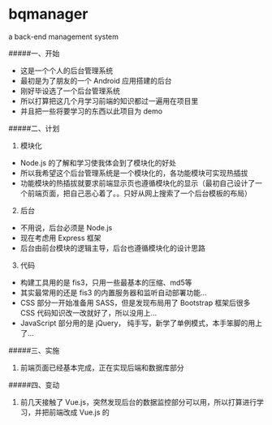 # bqmanager
a back-end management system

#####一、开始
- 这是一个个人的后台管理系统
- 最初是为了朋友的一个 Android 应用搭建的后台
- 刚好毕设选了一个后台管理系统
- 所以打算把这几个月学习前端的知识都过一遍用在项目里
- 并且把一些将要学习的东西以此项目为 demo

#####二、计划
1. 模块化
 - Node.js 的了解和学习使我体会到了模块化的好处
 - 所以我希望这个后台管理系统是一个模块化的，各功能模块可实现热插拔
 - 功能模块的热插拔就要求前端显示页也遵循模块化的显示（最初自己设计了一个前端页面，把自己恶心着了。。只好从网上搜索了一个后台模板的布局）
2. 后台
 - 不用说，后台必须是 Node.js
 - 现在考虑用 Express 框架
 - 后台由前台模块的逻辑主导，后台也遵循模块化的设计思路
3. 代码
 - 构建工具用的是 fis3，只用一些最基本的压缩、md5等
 - 其实最常用的还是 fis3 的内置服务器和监听自动部署功能...
 - CSS 部分一开始准备用 SASS，但是发现布局用了 Bootstrap 框架后很多 CSS 代码知识改一改就好了，所以没用上...
 - JavaScript 部分用的是 jQuery， 纯手写，新学了单例模式，本手笨脚的用上了...

#####三、实施
1. 前端页面已经基本完成，正在实现后端和数据库部分

#####四、变动
1. 前几天接触了 Vue.js，突然发现后台的数据监控部分可以用，所以打算进行学习，并把前端改成 Vue.js 的
